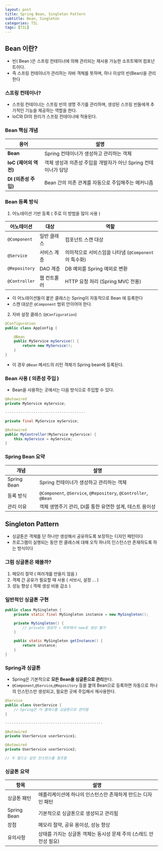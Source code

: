 ```yaml
---
layout: post
title: Spring Bean, Singleton Pattern
subtitle: Bean, Singleton
categories: TIL
tags: [TIL]
---
```


## Bean 이란?
- 빈( Bean )은 스프링 컨테이너에 의해 관리되는 재사용 가능한 소프트웨어 컴포넌트이다.
- 즉 스프링 컨테이너가 관리하는 자바 객체를 뜻하며, 하나 이상의 빈(Bean)을 관리한다

### 스프링 컨테이너?
- 스프링 컨테이너는 스프링 빈의 생명 주기를 관리하며, 생성된 스프링 빈들에게 추가적인 기능을 제공하는 역할을 한다.
- IoC와 DI의 원리가 스프링 컨테이너에 적용된다.

### Bean 핵심 개념

| 용어               | 설명                                     |
| ---------------- | -------------------------------------- |
| **Bean**         | Spring 컨테이너가 생성하고 관리하는 객체              |
| **IoC (제어의 역전)** | 객체 생성과 의존성 주입을 개발자가 아닌 Spring 컨테이너가 담당 |
| **DI (의존성 주입)**  | Bean 간의 의존 관계를 자동으로 주입해주는 메커니즘         |

### Bean 등록 방식
1. 어노테이션 기반 등록 ( 주로 이 방법을 많이 사용 )   

| 어노테이션         | 대상     | 역할                                  |
| ------------- | ------ | ----------------------------------- |
| `@Component`  | 일반 클래스 | 컴포넌트 스캔 대상                          |
| `@Service`    | 서비스 계층 | 의미적으로 서비스임을 나타냄 (`@Component`의 특수화) |
| `@Repository` | DAO 계층 | DB 예외를 Spring 예외로 변환                |
| `@Controller` | 웹 컨트롤러 | HTTP 요청 처리 (Spring MVC 전용)          |

- 이 어노테이션들이 붙은 클래스는 Spring이 자동적으로 Bean 에 등록한다
- 스캔 대상은 `@Component` 범위 안이어야 한다.

2. 자바 설정 클래스 (`@Configuration`)

```java
@Configuration
public class AppConfig {

    @Bean
    public MyService myService() {
        return new MyService();
    }
}
```

- 이 경우 `@Bean` 메서드의 리턴 객체가 Spring bean에 등록된다.

### Bean 사용 ( 의존성 주입 )
- Bean을 사용하는 곳에서는 다음 방식으로 주입할 수 있다.

```java
@Autowired
private MyService myService;

-------------------------------------

private final MyService myService;

@Autowired
public MyController(MyService myService) {
    this.myService = myService;
}
```

### Spring Bean 요약

| 개념          | 설명                                                              |
| ----------- | --------------------------------------------------------------- |
| Spring Bean | Spring 컨테이너가 생성하고 관리하는 객체                                       |
| 등록 방식       | `@Component`, `@Service`, `@Repository`, `@Controller`, `@Bean` |
| 관리 이유       | 객체 생명주기 관리, DI를 통한 유연한 설계, 테스트 용이성                              |


## Singleton Pattern
- 싱글톤은 객체를 단 하나만 생성해서 공유하도록 보장하는 디자인 패턴이다
- 프로그램이 실행되는 동안 한 클래스에 대해 오직 하나의 인스턴스만 존재하도록 하는 방식이다

### 그럼 싱글톤은 왜쓸까?
1. 메모리 절약 ( 여러개를 만들지 않음 )
2. 객체 간 공유가 필요할 때 사용 ( 서브시, 설정 ... )
3. 성능 향상 ( 객체 생성 비용 감소 )

### 일반적인 싱글톤 구현 
```java
public class MySingleton {
    private static final MySingleton instance = new MySingleton();

    private MySingleton() {
        // private 생성자 → 외부에서 new로 생성 불가
    }

    public static MySingleton getInstance() {
        return instance;
    }
}
```

### Spring과 싱글톤
- Spring은 기본적으로 **모든 Bean을 싱글톤으로 관리**한다.
- `@Component`,`@Service`,`@Repository` 등을 붙여 Bean으로 등록하면 자동으로 하나의 인스턴스만 생성되고, 필요한 곳에 주입해서 재사용한다.

```java
@Service
public class UserService {
    // Spring은 이 클래스를 싱글톤으로 관리함
}

---------------------------------------------

@Autowired
private UserService userService1;

@Autowired
private UserService userService2;

// 두 필드는 같은 인스턴스를 참조함
```

### 싱글톤 요약
| 항목          | 설명                                     |
| ----------- | -------------------------------------- |
| 싱글톤 패턴      | 애플리케이션에 하나의 인스턴스만 존재하게 만드는 디자인 패턴      |
| Spring Bean | 기본적으로 싱글톤으로 생성되고 관리됨                   |
| 장점          | 메모리 절약, 공유 용이성, 성능 향상                  |
| 유의사항        | 상태를 가지는 싱글톤 객체는 동시성 문제 주의 (스레드 안전성 필요) |
